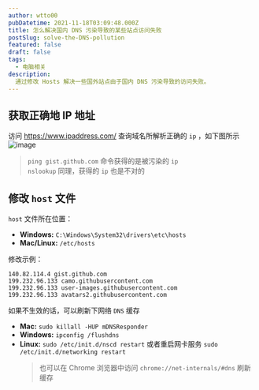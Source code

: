 ```yaml
---
author: wtto00
pubDatetime: 2021-11-18T03:09:48.000Z
title: 怎么解决国内 DNS 污染导致的某些站点访问失败
postSlug: solve-the-DNS-pollution
featured: false
draft: false
tags:
  - 电脑相关
description:
  通过修改 Hosts 解决一些国外站点由于国内 DNS 污染导致的访问失败。
---
```


## 获取正确地 IP 地址

访问 <https://www.ipaddress.com/> 查询域名所解析正确的 `ip` ，如下图所示
![image](https://user-images.githubusercontent.com/30424139/104818580-5b5dbe00-5820-11eb-80a4-445fdc839fb8.png)

> `ping gist.github.com` 命令获得的是被污染的 `ip`  
> `nslookup` 同理，获得的 `ip` 也是不对的

## 修改 `host` 文件

`host` 文件所在位置：

- **Windows:** `C:\Windows\System32\drivers\etc\hosts`
- **Mac/Linux:** `/etc/hosts`

修改示例：

```
140.82.114.4 gist.github.com
199.232.96.133 camo.githubusercontent.com
199.232.96.133 user-images.githubusercontent.com
199.232.96.133 avatars2.githubusercontent.com
```

如果不生效的话，可以刷新下网络 `DNS` 缓存

- **Mac:** `sudo killall -HUP mDNSResponder`
- **Windows:** `ipconfig /flushdns`
- **Linux:** `sudo /etc/init.d/nscd restart` 或者重启网卡服务 `sudo /etc/init.d/networking restart`
  > 也可以在 Chrome 浏览器中访问 `chrome://net-internals/#dns` 刷新缓存

